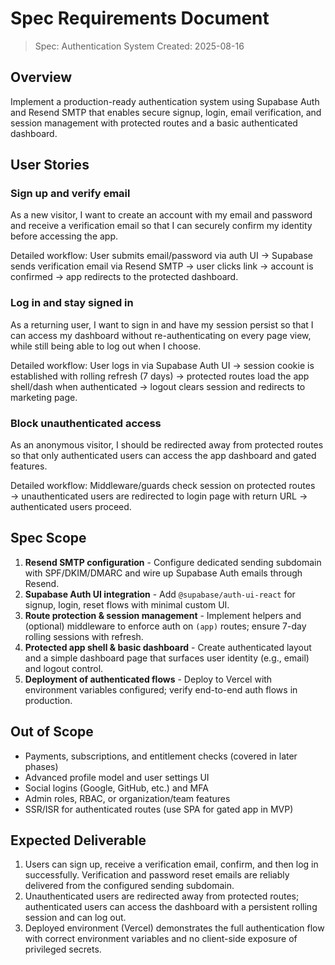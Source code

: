 # Spec Requirements Document

> Spec: Authentication System Created: 2025-08-16

## Overview

Implement a production-ready authentication system using Supabase Auth and Resend SMTP that enables secure signup, login, email verification, and session management with protected routes and a basic authenticated dashboard.

## User Stories

### Sign up and verify email

As a new visitor, I want to create an account with my email and password and receive a verification email so that I can securely confirm my identity before accessing the app.

Detailed workflow: User submits email/password via auth UI → Supabase sends verification email via Resend SMTP → user clicks link → account is confirmed → app redirects to the protected dashboard.

### Log in and stay signed in

As a returning user, I want to sign in and have my session persist so that I can access my dashboard without re-authenticating on every page view, while still being able to log out when I choose.

Detailed workflow: User logs in via Supabase Auth UI → session cookie is established with rolling refresh (7 days) → protected routes load the app shell/dash when authenticated → logout clears session and redirects to marketing page.

### Block unauthenticated access

As an anonymous visitor, I should be redirected away from protected routes so that only authenticated users can access the app dashboard and gated features.

Detailed workflow: Middleware/guards check session on protected routes → unauthenticated users are redirected to login page with return URL → authenticated users proceed.

## Spec Scope

1. **Resend SMTP configuration** - Configure dedicated sending subdomain with SPF/DKIM/DMARC and wire up Supabase Auth emails through Resend.
2. **Supabase Auth UI integration** - Add `@supabase/auth-ui-react` for signup, login, reset flows with minimal custom UI.
3. **Route protection & session management** - Implement helpers and (optional) middleware to enforce auth on `(app)` routes; ensure 7-day rolling sessions with refresh.
4. **Protected app shell & basic dashboard** - Create authenticated layout and a simple dashboard page that surfaces user identity (e.g., email) and logout control.
5. **Deployment of authenticated flows** - Deploy to Vercel with environment variables configured; verify end-to-end auth flows in production.

## Out of Scope

- Payments, subscriptions, and entitlement checks (covered in later phases)
- Advanced profile model and user settings UI
- Social logins (Google, GitHub, etc.) and MFA
- Admin roles, RBAC, or organization/team features
- SSR/ISR for authenticated routes (use SPA for gated app in MVP)

## Expected Deliverable

1. Users can sign up, receive a verification email, confirm, and then log in successfully. Verification and password reset emails are reliably delivered from the configured sending subdomain.
2. Unauthenticated users are redirected away from protected routes; authenticated users can access the dashboard with a persistent rolling session and can log out.
3. Deployed environment (Vercel) demonstrates the full authentication flow with correct environment variables and no client-side exposure of privileged secrets.
